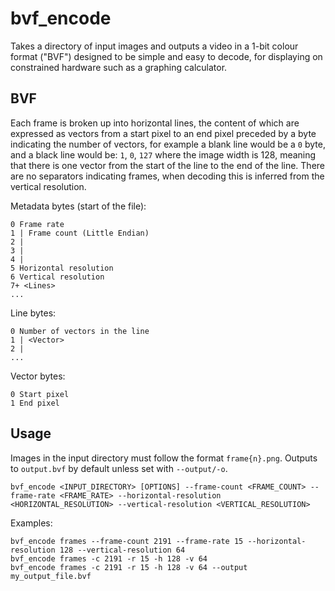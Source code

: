 # bvf_encode

Takes a directory of input images and outputs a video in a 1-bit colour format ("BVF") designed to be simple and easy to decode, for displaying on constrained hardware such as a graphing calculator.

## BVF

Each frame is broken up into horizontal lines, the content of which are expressed as vectors from a start pixel to an end pixel preceded by a byte indicating the number of vectors,
for example a blank line would be a `0` byte, and a black line would be: `1`, `0`, `127` where the image width is 128, meaning that there is one vector from the start of the line to the end of the line.
There are no separators indicating frames, when decoding this is inferred from the vertical resolution.

Metadata bytes (start of the file):
```
0 Frame rate
1 | Frame count (Little Endian)
2 |
3 |
4 |
5 Horizontal resolution
6 Vertical resolution
7+ <Lines>
...
```
Line bytes:
```
0 Number of vectors in the line
1 | <Vector>
2 |
...
```
Vector bytes:
```
0 Start pixel
1 End pixel
```

## Usage

Images in the input directory must follow the format `frame{n}.png`. Outputs to `output.bvf` by default unless set with `--output/-o`.
```
bvf_encode <INPUT_DIRECTORY> [OPTIONS] --frame-count <FRAME_COUNT> --frame-rate <FRAME_RATE> --horizontal-resolution <HORIZONTAL_RESOLUTION> --vertical-resolution <VERTICAL_RESOLUTION>
```
Examples:
```
bvf_encode frames --frame-count 2191 --frame-rate 15 --horizontal-resolution 128 --vertical-resolution 64
bvf_encode frames -c 2191 -r 15 -h 128 -v 64
bvf_encode frames -c 2191 -r 15 -h 128 -v 64 --output my_output_file.bvf
```
